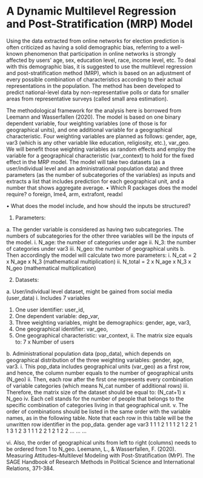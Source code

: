 # A Dynamic Multilevel Regression and Post-Stratification (MRP) Model

Using the data extracted from online networks for election prediction is often criticized as having a solid demographic bias, referring to a well-known phenomenon that participation in online networks is strongly affected by users' age, sex, education level, race, income level, etc. To deal with this demographic bias, it is suggested to use the multilevel regression and post-stratification method (MRP), which is based on an adjustment of every possible combination of characteristics according to their actual representations in the population. The method has been developed to predict national-level data by non-representative polls or data for smaller areas from representative surveys (called small area estimation). 

The methodological framework for the analysis here is borrowed from Leemann and Wasserfallen (2020). The model is based on one binary dependent variable, four weighting variables (one of those is for geographical units), and one additional variable for a geographical characteristic. Four weighting variables are planned as follows: gender, age, var3 (which is any other variable like education, religiosity, etc.), var_geo. We will benefit those weighting variables as random effects and employ the variable for a geographical characteristic (var_context) to hold for the fixed effect in the MRP model.
The model will take two datasets (as a user/individual level and an administrational population data) and three parameters (as the number of subcategories of the variables) as inputs and extracts a list that includes prediction for each geographical unit, and a number that shows aggregate average.
•	Which R packages does the model require? 
o	foreign, lme4, arm, extrafont, readxl

•	What does the model include, and how should the inputs be structured?

1.	Parameters:

a.	The gender variable is considered as having two subcategories. The numbers of subcategories for the other three variables will be the inputs of the model.
i.	N_age: the number of categories under age
ii.	N_3: the number of categories under var3
iii.	N_geo: the number of geographical units
b.	Then accordingly the model will calculate two more parameters:
i.	N_cat = 2 x N_age x N_3 (mathematical multiplication)
ii.	N_total = 2 x N_age x N_3 x N_geo (mathematical multiplication)

2.	Datasets:

a.	User/individual level dataset, might be gained from social media (user_data)
i.	Includes 7 variables
1.	One user identifier: user_id,
2.	One dependent variable: dep_var,
3.	Three weighting variables, might be demographics: gender, age, var3,
4.	One geographical identifier: var_geo,
5.	One geographical characteristic: var_context,
ii.	The matrix size equals to: 7 x Number of users

b.	Administrational population data (pop_data), which depends on geographical distribution of the three weighting variables: gender, age, var3.
i.	This pop_data includes geographical units (var_geo) as a first row, and hence, the column number equals to the number of geographical units (N_geo)
ii.	Then, each row after the first one represents every combination of variable categories (which means N_cat number of additional rows)
iii.	Therefore, the matrix size of the dataset should be equal to: (N_cat+1) x N_geo
iv.	Each cell stands for the number of people that belongs to the specific combination of categories living in that geographical unit.
v.	The order of combinations should be listed in the same order with the variable names, as in the following table. Note that each row in this table will be the unwritten row identifier in the pop_data.
gender	age	var3
1	1	1
2	1	1
1	2	1
2	2	1
1	3	1
2	3	1
1	1	2
2	1	2
1	2	2
…	…	…

vi.	Also, the order of geographical units from left to right (columns) needs to be ordered from 1 to N_geo.
Leemann, L., & Wasserfallen, F. (2020). Measuring Attitudes–Multilevel Modeling with Post-Stratification (MrP). The SAGE Handbook of Research Methods in Political Science and International Relations, 371-384.
